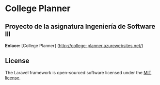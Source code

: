 # College Planner
## Proyecto de la asignatura Ingeniería de Software III
<strong> Enlace: </strong> [College Planner] (http://college-planner.azurewebsites.net/)

## License

The Laravel framework is open-sourced software licensed under the [MIT license](https://opensource.org/licenses/MIT).
